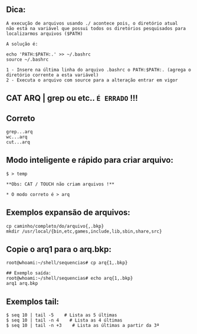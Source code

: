 ## Dica:

```
A execução de arquivos usando ./ acontece pois, o diretório atual
não está na variável que possui todos os diretórios pesquisados para localizarmos arquivos ($PATH)

A solução é:

echo 'PATH:$PATH:.' >> ~/.bashrc
source ~/.bashrc

1 - Insere na última linha do arquivo .bashrc o PATH:$PATH:. (agrega o diretório corrente a esta variável)
2 - Executa o arquivo com source para a alteração entrar em vigor
```

## CAT ARQ | grep ou etc.. ` É ERRADO ` !!!
## Correto
```
grep...arq
wc...arq
cut...arq
```

## Modo inteligente e rápido para criar arquivo:

```
$ > temp

**Obs: CAT / TOUCH não criam arquivos !**

* O modo correto é > arq

```

## Exemplos expansão de arquivos:
```
cp caminho/completo/do/arquivo{,.bkp}
mkdir /usr/local/{bin,etc,games,include,lib,sbin,share,src}
```

## Copie o arq1 para o arq.bkp:
```
root@whoami:~/shell/sequencias# cp arq{1,.bkp}

## Exemplo saída:
root@whoami:~/shell/sequencias# echo arq{1,.bkp}
arq1 arq.bkp 
```
## Exemplos tail:
```
$ seq 10 | tail -5    # Lista as 5 últimas
$ seq 10 | tail -n 4    # Lista as 4 últimas
$ seq 10 | tail -n +3    # Lista as últimas a partir da 3ª
```
